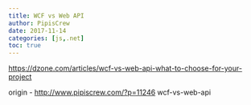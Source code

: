 ```yaml
---
title: WCF vs Web API
author: PipisCrew
date: 2017-11-14
categories: [js,.net]
toc: true
---
```


https://dzone.com/articles/wcf-vs-web-api-what-to-choose-for-your-project

origin - http://www.pipiscrew.com/?p=11246 wcf-vs-web-api